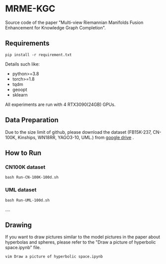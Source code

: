 # MRME-KGC
Source code of the paper "Multi-view Riemannian Manifolds Fusion Enhancement for Knowledge Graph Completion". 


## Requirements

```
pip install -r requirement.txt
```
Details such like:

* python>=3.8
* torch>=1.8
* tqdm
* geoopt
* sklearn

All experiments are run with 4 RTX3090(24GB) GPUs.

## Data Preparation
Due to the size limit of github, please download the dataset (FB15K-237, CN-100K, Kinships, WN18RR, YAGO3-10, UML.) from [google drive](https://drive.google.com/drive/folders/1JR9KMjALZ_lJvp1oMQoi6XF4RYhRbCbF?usp=sharing) .



## How to Run

### CN100K dataset
```
bash Run-CN-100K-100d.sh
```

### UML dataset
```
bash Run-UML-100d.sh
```
....


## Drawing
If you want to draw pictures similar to the model pictures in the paper about hyperbolas and spheres, please refer to the "Draw a picture of hyperbolic space.ipynb" file.
```
vim Draw a picture of hyperbolic space.ipynb
```

